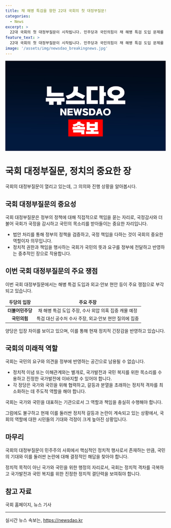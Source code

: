 ```yaml
---
title: 채 해병 특검을 향한 22대 국회의 첫 대정부질문!
categories:
  - News
excerpt: >
  22대 국회의 첫 대정부질문이 시작됩니다. 민주당과 국민의힘이 채 해병 특검 도입 문제를 두고 대립하고 있습니다. 이에 따라 국회는 정치·외교·통일·안보 분야를 시작으로 사흘 동안 진행될 대정부질문에 관심이 쏠립니다. 민주당은 대정부질문 후 채 해병 특검법을 상정할 계획이고, 국민의힘은 필리버스터를 통해 야당의 법안 처리에 항의할 것으로 전해졌습니다. 또한, 화성 아리셀 공장 화재와 이재명 대표의 전 국민 25만 원 지원법 등이 행안위와 기획재정위 전체회의에서 논의될 예정입니다.
feature_text: >
  22대 국회의 첫 대정부질문이 시작됩니다. 민주당과 국민의힘이 채 해병 특검 도입 문제를 두고 대립하고 있습니다. 이에 따라 국회는 정치·외교·통일·안보 분야를 시작으로 사흘 동안 진행될 대정부질문에 관심이 쏠립니다. 민주당은 대정부질문 후 채 해병 특검법을 상정할 계획이고, 국민의힘은 필리버스터를 통해 야당의 법안 처리에 항의할 것으로 전해졌습니다. 또한, 화성 아리셀 공장 화재와 이재명 대표의 전 국민 25만 원 지원법 등이 행안위와 기획재정위 전체회의에서 논의될 예정입니다.
image: '/assets/img/newsdao_breakingnews.jpg'
---
```


<p><img src="/assets/img/newsdao_breakingnews.jpg" alt="pcversion 속보" /></p>

<h1>국회 대정부질문, 정치의 중요한 장</h1>

<p data-ke-size="size16">국회의 대정부질문이 열리고 있는데, 그 의의와 진행 상황을 알아봅시다.</p>

<h2 data-ke-size="size26">국회 대정부질문의 중요성</h2>

<p data-ke-size="size16">국회 대정부질문은 정부의 정책에 대해 직접적으로 책임을 묻는 자리로, 국정감사와 더불어 국회가 국정을 감시하고 국민의 목소리를 받아들이는 중요한 자리입니다.</p>

<ul>
<li>법안 처리를 통해 정부의 정책을 검증하고, 국정 책임을 다하는 것이 국회의 중요한 역할이자 의무입니다.</li>
<li>정치적 권한과 책임을 행사하는 국회가 국민의 뜻과 요구를 정부에 전달하고 반영하는 중추적인 장으로 작용합니다.</li>
</ul>

<h2 data-ke-size="size26">이번 국회 대정부질문의 주요 쟁점</h2>

<p data-ke-size="size16">이번 국회 대정부질문에서는 해병 특검 도입과 외교·안보 현안 등이 주요 쟁점으로 부각되고 있습니다.</p>

<table>
<thead>
<tr>
<td style="text-align: center; height: 17px;"><b>두당의 입장</b></td>
<td style="text-align: center; height: 17px;"><b>주요 주장</b></td>
</tr>
</thead>
<tbody>
<tr>
<td style="text-align: center; height: 17px;"><b>더불어민주당</b></td>
<td style="text-align: center; height: 17px;">채 해병 특검 도입 주장, 수사 외압 의혹 집중 캐물 예정</td>
</tr>
<tr>
<td style="text-align: center; height: 17px;"><b>국민의힘</b></td>
<td style="text-align: center; height: 17px;">특검 대신 공수처 수사 주장, 외교·안보 현안 질의에 집중</td>
</tr>
</tbody>
</table>

<p data-ke-size="size16">양당은 입장 차이를 보이고 있으며, 이를 통해 현재 정치적 긴장감을 반영하고 있습니다.</p>

<h2 data-ke-size="size26">국회의 미래적 역할</h2>

<p data-ke-size="size16">국회는 국민의 요구와 의견을 정부에 반영하는 공간으로 남용될 수 없습니다.</p>

<ul>
<li>정치적 이념 또는 이해관계와는 별개로, 국가발전과 국민 복지를 위한 목소리를 수용하고 진정한 국가발전에 이바지할 수 있어야 합니다.</li>
<li>각 정당은 국가와 국민을 위해 협력하고, 갈등과 분열을 초래하는 정치적 격차를 최소화하는 데 주도적 역할을 해야 합니다.</li>
</ul>

<p data-ke-size="size16">국회는 국가와 국민을 대표하는 기관으로서 그 역할과 책임을 충실히 수행해야 합니다.</p>

<p data-ke-size="size16">그럼에도 불구하고 현재 이를 둘러싼 정치적 갈등과 논란이 계속되고 있는 상황에서, 국회의 역할에 대한 시민들의 기대와 걱정이 크게 높아진 상황입니다.</p>

<h2 data-ke-size="size26">마무리</h2>

<p data-ke-size="size16">국회의 대정부질문이 민주주의 사회에서 핵심적인 정치적 행사로서 존재하는 만큼, 국민의 기대와 이를 둘러싼 논란에 대해 결정적인 해답을 찾아야 합니다.</p>

<p data-ke-size="size16">정치적 목적이 아닌 국가와 국민을 위한 행정의 자리로서, 국회는 정치적 격차를 극복하고 국가발전과 국민 복지를 위한 진정한 정치적 결단력을 보여줘야 합니다.</p>

<h2 data-ke-size="size26">참고 자료</h2>

<p data-ke-size="size16">국회 홈페이지, 뉴스 기사</p>

<hr>
실시간 뉴스 속보는, <a href="https://newsdao.kr" rel="dofollow">https://newsdao.kr</a>


